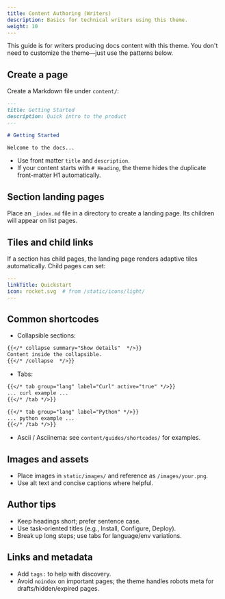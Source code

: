 ```yaml
---
title: Content Authoring (Writers)
description: Basics for technical writers using this theme.
weight: 10
---
```


This guide is for writers producing docs content with this theme. You don't need to customize the theme—just use the patterns below.

## Create a page
Create a Markdown file under `content/`:

```markdown
---
title: Getting Started
description: Quick intro to the product
---

# Getting Started

Welcome to the docs...
```

- Use front matter `title` and `description`.
- If your content starts with `# Heading`, the theme hides the duplicate front-matter H1 automatically.

## Section landing pages
Place an `_index.md` file in a directory to create a landing page. Its children will appear on list pages.

## Tiles and child links
If a section has child pages, the landing page renders adaptive tiles automatically. Child pages can set:

```yaml
---
linkTitle: Quickstart
icon: rocket.svg  # from /static/icons/light/
---
```

## Common shortcodes
- Collapsible sections:

```markdown
{{</* collapse summary="Show details"  */>}}
Content inside the collapsible.
{{</* /collapse  */>}}
```

- Tabs:

```markdown
{{</* tab group="lang" label="Curl" active="true" */>}}
... curl example ...
{{</* /tab */>}}

{{</* tab group="lang" label="Python" */>}}
... python example ...
{{</* /tab */>}}
```

- Ascii / Asciinema: see `content/guides/shortcodes/` for examples.

## Images and assets
- Place images in `static/images/` and reference as `/images/your.png`.
- Use alt text and concise captions where helpful.

## Author tips
- Keep headings short; prefer sentence case.
- Use task-oriented titles (e.g., Install, Configure, Deploy).
- Break up long steps; use tabs for language/env variations.

## Links and metadata
- Add `tags:` to help with discovery.
- Avoid `noindex` on important pages; the theme handles robots meta for drafts/hidden/expired pages. 